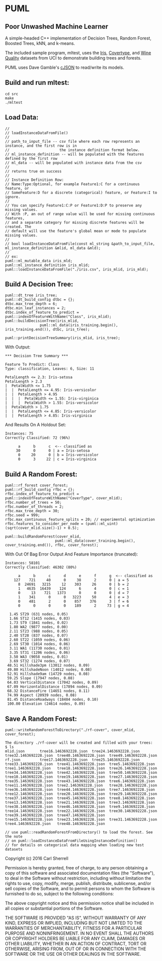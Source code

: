 # PUML
Poor Unwashed Machine Learner
-----------------------------

A simple-headed C++ implementation of Decision Trees, Random Forest, Boosted Trees, kNN, and k-means.

The included sample program, mltest, uses the [Iris](https://archive.ics.uci.edu/ml/datasets/Iris ""), [Covertype](https://archive.ics.uci.edu/ml/datasets/Covertype ""), and [Wine Quality](https://archive.ics.uci.edu/ml/datasets/Wine+Quality "") datasets from UCI to demonstrate building trees and forests.  

PUML uses Dave Gamble's [cJSON](https://github.com/DaveGamble/cJSON "Title") to read/write its models.
  
  
Build and run mltest:
---------------------
    cd src  
    make  
    ./mltest  


Load Data:
----------
    //
    // loadInstanceDataFromFile()
    //
    // path_to_input_file -- csv file where each row represents an instance, and the first row is in
    //                       the instance definition format below.
    // ml_instance_definition -- will be populated with the features defined by the first row
    // ml_data -- will be populated with instance data from the csv
    //
    // returns true on success
    //
    // Instance Definition Row:
    // Name:Type:Optional, for example Feature1:C for a continuous feature, or
    // SomeFeature:D for a discrete (categorical) feature, or Feature:I to ignore.
    //
    // You can specify Feature1:C:P or Feature1:D:P to preserve any missing values.
    // With :P, an out of range value will be used for missing continuous features,
    // and a separate category for missing discrete features will be created. The
    // default will use the feature's global mean or mode to populate missing values.
    //
    // bool loadInstanceDataFromFile(const ml_string &path_to_input_file, ml_instance_definition &mlid, ml_data &mld);
    //
    // ex:
    puml::ml_mutable_data iris_mld;
    puml::ml_instance_definition iris_mlid;
    puml::loadInstanceDataFromFile("./iris.csv", iris_mlid, iris_mld);
  

Build A Decision Tree:
----------------------

    puml::dt_tree iris_tree;
    puml::dt_build_config dtbc = {};
    dtbc.max_tree_depth = 6;
    dtbc.min_leaf_instances = 2;
    dtbc.index_of_feature_to_predict = puml::indexOfFeatureWithName("Class", iris_mlid);
    puml::buildDecisionTree(iris_mlid, 
    			    puml::ml_data(iris_training.begin(), iris_training.end()), dtbc, iris_tree);

    puml::printDecisionTreeSummary(iris_mlid, iris_tree); 

With Output:

    *** Decision Tree Summary ***
    
    Feature To Predict: Class
    Type: classification, Leaves: 6, Size: 11
    
    PetalLength <= 2.3: Iris-setosa
    PetalLength > 2.3
    |  PetalWidth <= 1.75
    |  |  PetalLength <= 4.95: Iris-versicolor
    |  |  PetalLength > 4.95
    |  |  |  PetalWidth <= 1.55: Iris-virginica
    |  |  |  PetalWidth > 1.55: Iris-versicolor
    |  PetalWidth > 1.75
    |  |  PetalLength <= 4.85: Iris-versicolor
    |  |  PetalLength > 4.85: Iris-virginica

  
And Results On A Holdout Set:  
    
    Instances: 75
    Correctly Classified: 72 (96%)
    
          a      b      c  <-- classified as
         30      0      0 | a = Iris-setosa
          0     20      0 | b = Iris-versicolor
          0      3     22 | c = Iris-virginica


Build A Random Forest:
----------------------
    puml::rf_forest cover_forest;
    puml::rf_build_config rfbc = {};
    rfbc.index_of_feature_to_predict = puml::indexOfFeatureWithName("CoverType", cover_mlid);
    rfbc.number_of_trees = 50;
    rfbc.number_of_threads = 2;
    rfbc.max_tree_depth = 30;
    rfbc.seed = 999;
    rfbc.max_continuous_feature_splits = 20; // experimental optimization
    rfbc.features_to_consider_per_node = (puml::ml_uint)(sqrt(cover_mlid.size()-1) + 0.5);
    
    puml::buildRandomForest(cover_mlid, 
    	                   puml::ml_data(cover_training.begin(), cover_training.end()), rfbc, cover_forest);


With Out Of Bag Error Output And Feature Importance (truncated):

    Instances: 58101
    Correctly Classified: 46302 (80%)
    
          a      b      c      d      e      f      g  <-- classified as
        127    721     40      0     38      2      0 | a = 5
          8  24691   3215     12    303     26      0 | b = 2
          1   4635  16439    124      6      4      0 | c = 1
          0     13    721   1373      0      0      0 | d = 7
          1    341      0      0   3223     50      4 | e = 3
          0    481      2      0    857    376      3 | f = 6
          0      0      0      0    189      2     73 | g = 4

      1.45 ST29 (631 nodes, 0.05)
      1.66 ST12 (1415 nodes, 0.03)
      1.73 ST9 (1841 nodes, 0.02)
      1.80 WA2 (9877 nodes, 0.00)
      2.11 ST23 (988 nodes, 0.05)
      2.40 ST28 (837 nodes, 0.07)
      2.60 ST22 (1059 nodes, 0.06)
      2.69 ST30 (1014 nodes, 0.06)
      3.11 WA1 (11730 nodes, 0.01)
      3.35 ST31 (1206 nodes, 0.06)
      3.50 WA3 (9058 nodes, 0.01)
      3.69 ST32 (1274 nodes, 0.07)
     48.51 Hillshade3pm (13012 nodes, 0.09)
     49.80 HillshadeNoon (14012 nodes, 0.08)
     52.91 Hillshade9am (14729 nodes, 0.08)
     59.25 Slope (17947 nodes, 0.08)
     64.03 VerticalDistance (17042 nodes, 0.09)
     67.09 HorizontalDistance (17894 nodes, 0.09)
     68.32 DistanceFire (14651 nodes, 0.11)
     74.99 Aspect (20939 nodes, 0.08)
     81.45 DistanceRoadways (18484 nodes, 0.10)
     100.00 Elevation (24614 nodes, 0.09)

Save A Random Forest:
---------------------
    puml::writeRandomForestToDirectory("./rf-cover", cover_mlid, cover_forest);

    The directory ./rf-cover will be created and filled with your trees:
    $ ls
    mlid.json		tree16.1463692228.json	tree24.1463692228.json	tree32.1463692228.json	tree40.1463692228.json	tree49.1463692228.json
    rf.json			tree17.1463692228.json	tree25.1463692228.json	tree33.1463692228.json	tree41.1463692228.json	tree5.1463692228.json
    tree1.1463692228.json	tree18.1463692228.json	tree26.1463692228.json	tree34.1463692228.json	tree42.1463692228.json	tree50.1463692228.json
    tree10.1463692228.json	tree19.1463692228.json	tree27.1463692228.json	tree35.1463692228.json	tree43.1463692228.json	tree6.1463692228.json
    tree11.1463692228.json	tree2.1463692228.json	tree28.1463692228.json	tree36.1463692228.json	tree44.1463692228.json	tree7.1463692228.json
    tree12.1463692228.json	tree20.1463692228.json	tree29.1463692228.json	tree37.1463692228.json	tree45.1463692228.json	tree8.1463692228.json
    tree13.1463692228.json	tree21.1463692228.json	tree3.1463692228.json	tree38.1463692228.json	tree46.1463692228.json	tree9.1463692228.json
    tree14.1463692228.json	tree22.1463692228.json	tree30.1463692228.json	tree39.1463692228.json	tree47.1463692228.json
    tree15.1463692228.json	tree23.1463692228.json	tree31.1463692228.json	tree4.1463692228.json	tree48.1463692228.json
    
    // use puml::readRandomForestFromDirectory() to load the forest. See the note 
    // on puml::loadInstanceDataFromFileUsingInstanceDefinition() 
    // for details on categorical data mapping when loading new test datasets

Copyright (c) 2016 Carl Sherrell

Permission is hereby granted, free of charge, to any person obtaining a copy
of this software and associated documentation files (the "Software"), to deal
in the Software without restriction, including without limitation the rights
to use, copy, modify, merge, publish, distribute, sublicense, and/or sell
copies of the Software, and to permit persons to whom the Software is
furnished to do so, subject to the following conditions:

The above copyright notice and this permission notice shall be included in all
copies or substantial portions of the Software.

THE SOFTWARE IS PROVIDED "AS IS", WITHOUT WARRANTY OF ANY KIND, EXPRESS OR
IMPLIED, INCLUDING BUT NOT LIMITED TO THE WARRANTIES OF MERCHANTABILITY,
FITNESS FOR A PARTICULAR PURPOSE AND NONINFRINGEMENT. IN NO EVENT SHALL THE
AUTHORS OR COPYRIGHT HOLDERS BE LIABLE FOR ANY CLAIM, DAMAGES OR OTHER
LIABILITY, WHETHER IN AN ACTION OF CONTRACT, TORT OR OTHERWISE, ARISING FROM,
OUT OF OR IN CONNECTION WITH THE SOFTWARE OR THE USE OR OTHER DEALINGS IN THE
SOFTWARE.


